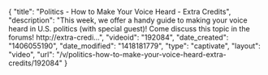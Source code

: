 {
    "title": "Politics - How to Make Your Voice Heard - Extra Credits",
    "description": "This week, we offer a handy guide to making your voice heard in U.S. politics (with special guest)! Come discuss this topic in the forums! http:\/\/extra-credi...",
    "videoid": "192084",
    "date_created": "1406055190",
    "date_modified": "1418181779",
    "type": "captivate",
    "layout": "video",
    "url": "\/v\/politics-how-to-make-your-voice-heard-extra-credits\/192084"
}